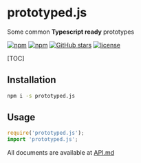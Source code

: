 # prototyped.js

Some common **Typescript ready** prototypes

[![npm](https://img.shields.io/npm/v/prototyped.js.svg)](https://www.npmjs.com/package/prototyped.js)
[![npm](https://img.shields.io/npm/dm/prototyped.js.svg)](https://www.npmjs.com/package/prototyped.js)
[![GitHub stars](https://img.shields.io/github/stars/ardalanamini/prototyped.js.svg)](https://github.com/ardalanamini/prototyped.js/stargazers)
[![license](https://img.shields.io/github/license/ardalanamini/prototyped.js.svg)](https://github.com/ardalanamini/prototyped.js/blob/master/LICENSE)

[TOC]

## Installation
```bash
npm i -s prototyped.js
```

## Usage
```javascript
require('prototyped.js');
import 'prototyped.js';
```

All documents are available at [API.md](https://github.com/ardalanamini/prototyped.js/blob/master/API.md)
